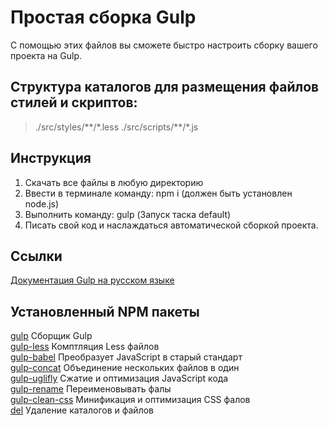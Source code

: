 # Простая сборка Gulp

С помощью этих файлов вы сможете быстро
настроить сборку вашего проекта на Gulp.

## Структура каталогов для размещения файлов стилей и скриптов:

> ./src/styles/\*\*/\*.less
> ./src/scripts/\*\*/\*.js

## Инструкция

1. Скачать все файлы в любую директорию
2. Ввести в терминале команду: npm i (должен
   быть установлен node.js)
3. Выполнить команду: gulp (Запуск таска
   default)
4. Писать свой код и наслаждаться
   автоматической сборкой проекта.

## Ссылки

[Документация Gulp на русском языке](https://webdesign-master.ru/blog/docs/gulp-documentation.html)

## Установленный NPM пакеты

[gulp](https://www.npmjs.com/package/gulp) Сборщик Gulp  
[gulp-less](https://www.npmjs.com/package/gulp-less) Комптляция Less файлов  
[gulp-babel](https://www.npmjs.com/package/gulp-babel) Преобразует JavaScript в старый стандарт  
[gulp-concat](https://www.npmjs.com/package/gulp-concat) Объединение нескольких файлов в один  
[gulp-uglifly](https://www.npmjs.com/package/gulp-uglifly) Сжатие и оптимизация JavaScript кода  
[gulp-rename](https://www.npmjs.com/package/gulp-rename) Переименовывать фалы  
[gulp-clean-css](https://www.npmjs.com/package/gulp-clean-css) Минификация и оптимизация CSS фалов  
[del](https://www.npmjs.com/package/del) Удаление каталогов и файлов
